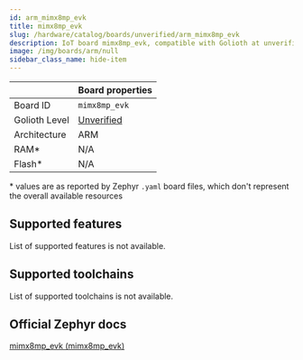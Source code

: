 ```yaml
---
id: arm_mimx8mp_evk
title: mimx8mp_evk
slug: /hardware/catalog/boards/unverified/arm_mimx8mp_evk
description: IoT board mimx8mp_evk, compatible with Golioth at unverified level.
image: /img/boards/arm/null
sidebar_class_name: hide-item
---
```


[//]: # (This is an auto-generated file, do not edit! Changes to it will be lost upon re-generation)



|                | Board properties     |
| -------------  | -------------------- |
| Board ID       | `mimx8mp_evk` |
| Golioth Level  | [Unverified](/hardware#unverified-boards) |
| Architecture   | ARM |
| RAM*           | N/A |
| Flash*         | N/A |

\* values are as reported by Zephyr `.yaml` board files, which don't represent the overall available resources



## Supported features

List of supported features is not available.

## Supported toolchains

List of supported toolchains is not available.

## Official Zephyr docs

[mimx8mp_evk (mimx8mp_evk)](https://docs.zephyrproject.org/latest/boards/arm/mimx8mp_evk/doc/index.html)
